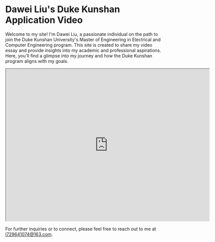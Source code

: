 # Dawei Liu's Duke Kunshan Application Video

Welcome to my site! I'm Dawei Liu, a passionate individual on the path to join the Duke Kunshan University's Master of Engineering in Electrical and Computer Engineering program. This site is created to share my video essay and provide insights into my academic and professional aspirations. Here, you'll find a glimpse into my journey and how the Duke Kunshan program aligns with my goals.

<iframe src="https://drive.google.com/file/d/1jTnEeIGB58PkE8_yexBXnvaYmD25NnW0/preview" width="640" height="480" allow="autoplay"></iframe>

For further inquiries or to connect, please feel free to reach out to me at l729641074@163.com.

